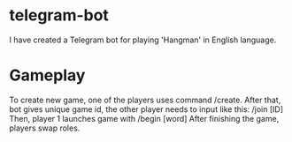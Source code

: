 # telegram-bot

I have created a Telegram bot for playing 'Hangman' in English language.
# Gameplay
To create new game, one of the players uses command /create. 
After that, bot gives unique game id, the other player needs to input like this: /join [ID] 
Then, player 1 launches game with /begin [word] 
After finishing the game, players swap roles.
